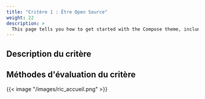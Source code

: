 ```yaml
---
title: "Critère 1 : Être Open Source"
weight: 22
description: >
  This page tells you how to get started with the Compose theme, including installation and basic configuration.
---
```


## Description du critère

## Méthodes d'évaluation du critère


{{< image "/images/ric_accueil.png" >}}
